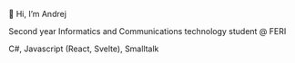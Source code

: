 <p>👋 Hi, I’m Andrej</p>
<p>Second year Informatics and Communications technology student @ FERI</p>
<p>C#, Javascript (React, Svelte), Smalltalk</p>

<!---
andrej-koman/andrej-koman is a ✨ special ✨ repository because its `README.md` (this file) appears on your GitHub profile.
You can click the Preview link to take a look at your changes.
--->
